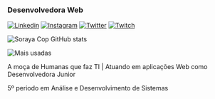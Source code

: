 ### Desenvolvedora Web
[![Linkedin](	https://img.shields.io/badge/LinkedIn-0077B5?style=for-the-badge&logo=linkedin&logoColor=white)](https://www.linkedin.com/in/sorayacop/)
[![Instagram](https://img.shields.io/badge/Instagram-E4405F?style=for-the-badge&logo=instagram&logoColor=white)](https://www.instagram.com/soraya_cop/)
[![Twitter](https://img.shields.io/badge/Twitter-1DA1F2?style=for-the-badge&logo=twitter&logoColor=white)](https://twitter.com/CopSoraya)
[![Twitch](https://img.shields.io/badge/Twitch-9146FF?style=for-the-badge&logo=twitch&logoColor=white)](https://twitch.tv/sorayacop)

![Soraya Cop GitHub stats](https://github-readme-stats.vercel.app/api?username=sorayacop&show_icons=true&theme=dracula)

![Mais usadas](https://github-readme-stats.vercel.app/api/top-langs/?username=sorayacop&layout=compact)

A moça de Humanas que faz TI | Atuando em aplicações Web como Desenvolvedora Junior

5º periodo em Análise e Desenvolvimento de Sistemas
